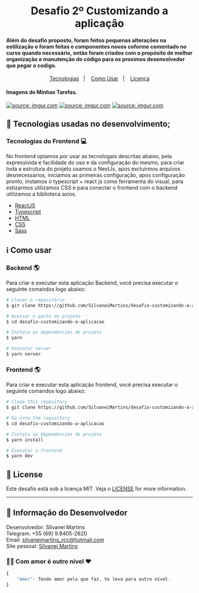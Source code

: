 <h1 align="center">
    Desafio 2º Customizando a aplicação 
</h1>

<h4 align="left">
  Além do desafio proposto, foram feitos pequenas alterações na estilização e foram feitas e componentes novos coforme comentado no curso quando necessário, então foram criados com o propósito de melhor organização e manutenção do código para os proximos desenvolvedor que pegar o codigo.
</h4>

<p align="center">
  <a href="#rocket-tecnologias">Tecnologias</a>&nbsp;&nbsp;&nbsp;|&nbsp;&nbsp;&nbsp;
  <a href="#information_source-como-usar">Como Usar</a>&nbsp;&nbsp;&nbsp;|&nbsp;&nbsp;&nbsp;
  <a href="#memo-license">Licença</a>
</p>

<h4 align="left">
  Imagens de Minhas Tarefas.
</h4>

<a href="https://imgur.com/CZRJ4MA"><img src="https://i.imgur.com/CZRJ4MA.png" title="source: imgur.com" /></a>
<a href="https://imgur.com/gY132se"><img src="https://i.imgur.com/gY132se.png" title="source: imgur.com" /></a>
<a href="https://imgur.com/MHy8C2s"><img src="https://i.imgur.com/MHy8C2s.png" title="source: imgur.com" /></a>


## :rocket: Tecnologias usadas no desenvolvimento;

### Tecnologias do Frontend :computer:
No frontend optamos por usar as tecnologais descritas abaixo, pela expressivida e facilidade do uso e da configuração do mesmo, para criar toda a estrutura do projeto usamos o NextJs, apos excluirmos arquivos desnecessarios, iniciamos as primeiras configuração, apos configuração pronto, instamos o typescript + react js como ferramenta do visual, para estizarmos utilizamos CSS e para conectar o frontend com o backend utilizamos a biblioteca axios.

-  [ReactJS](https://reactjs.org/)
-  [Typescript](https://www.typescriptlang.org/)
-  [HTML](https://developer.mozilla.org/pt-BR/docs/Web/HTML)
-  [CSS](https://developer.mozilla.org/pt-BR/docs/Web/CSS/)
-  [Sass](https://sass-lang.com/)

## :information_source: Como usar

### Backend :earth_americas:
Para criar e executar esta aplicação Backend, você precisa executar o seguinte comandos logo abaixo:

```bash
# Clonar o repositório
$ git clone https://github.com/SilvaneiMartins/desafio-customizando-a-aplicacao

# Acessar o pasta do projeto
$ cd desafio-customizando-a-aplicacao

# Instala as dependencies do projeto
$ yarn

# Executar server
$ yarn server
```

### Frontend :earth_americas:
Para criar e executar esta aplicação frontend, você precisa executar o seguinte comandos logo abaixo:

```bash
# Clone this repository
$ git clone https://github.com/SilvaneiMartins/desafio-customizando-a-aplicacao

# Go into the repository
$ cd desafio-customizando-a-aplicacao

# Instala as dependencies do projeto
$ yarn install

# Executar a frontend
$ yarn dev
```

## :memo: License
Este desafio está sob a licença MIT. Veja o [LICENSE](https://github.com/SilvaneiMartins/desafio-conceito-react-js/blob/master/LICENSE) for more information.

---

## 👩 Informação do Desenvolvedor
Desenvolvedor: Silvanei Martins<br>
Telegram: +55 (69) 9.8405-2620 <br>
Email: silvaneimartins_rcc@hotmail.com<br>
Site pessoal: <a href="https://silvaneimartins.com.br/">Silvanei Martins</a><br>

### 🤜🤛 Com amor é outro nível ❤
```js
{
    "Amor": Tendo amor pelo que faz, te leva para outro nível.
}
```
